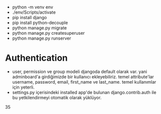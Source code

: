 - python -m venv env
- ./env/Scripts/activate
- pip install django
- pip install python-decouple
- python manage.py migrate
- python manage.py createsuperuser
- python manage.py runserver

# Authentication

- user, permission ve group modeli djangoda default olarak var. yani adminboard'a girdiğimizde bir kullanıcı ekleyebiliriz. temel attribute'lar username, password, email, first_name ve last_name. temel kullanımlar için yeterli.
- settings.py içerisindeki installed app'de bulunan django.contrib.auth ile bu yetkilendirmeyi otomatik olarak yüklüyor.











35